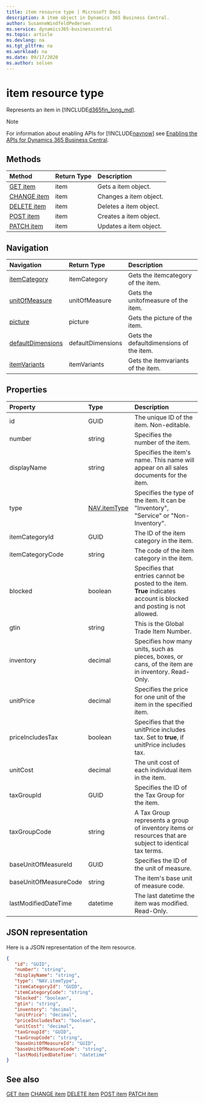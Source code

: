 ```yaml
---
title: item resource type | Microsoft Docs
description: A item object in Dynamics 365 Business Central.
author: SusanneWindfeldPedersen
ms.service: dynamics365-businesscentral
ms.topic: article
ms.devlang: na
ms.tgt_pltfrm: na
ms.workload: na
ms.date: 09/17/2020
ms.author: solsen
---
```


# item resource type
Represents an item in [!INCLUDE[d365fin_long_md](../../includes/d365fin_long_md.md)].

> [!NOTE]  
> For information about enabling APIs for [!INCLUDE[navnow](../../includes/navnow_md.md)] see [Enabling the APIs for Dynamics 365 Business Central](../enabling-apis-for-dynamics-nav.md).

## Methods
| Method | Return Type|Description |
|:--------------------|:-----------|:-------------------------|
|[GET item](../api/dynamics_item_Get.md)|item|Gets a item object.|
|[CHANGE item](../api/dynamics_item_Change.md)|item|Changes a item object.|
|[DELETE item](../api/dynamics_item_Delete.md)|item|Deletes a item object.|
|[POST item](../api/dynamics_item_Create.md)|item|Creates a item object.|
|[PATCH item](../api/dynamics_item_Update.md)|item|Updates a item object.|




## Navigation

| Navigation |Return Type| Description |    
|:----------|:----------|:-----------------|
|[itemCategory](../resources/dynamics_itemcategory.md)|itemCategory |Gets the itemcategory of the item.|
|[unitOfMeasure](../resources/dynamics_unitofmeasure.md)|unitOfMeasure |Gets the unitofmeasure of the item.|
|[picture](../resources/dynamics_picture.md)|picture |Gets the picture of the item.|
|[defaultDimensions](../resources/dynamics_defaultdimensions.md)|defaultDimensions |Gets the defaultdimensions of the item.|
|[itemVariants](../resources/dynamics_itemvariants.md)|itemVariants |Gets the itemvariants of the item.|


## Properties

| Property           | Type   |Description     |
|:-------------------|:-------|:---------------|
|id|GUID|The unique ID of the item. Non-editable.|
|number|string|Specifies the number of the item.|
|displayName|string|Specifies the item's name. This name will appear on all sales documents for the item.|
|type|[NAV.itemType](../resources/dynamics_complextypes.md)|Specifies the type of the item. It can be "Inventory", "Service" or "Non-Inventory".|
|itemCategoryId|GUID|The ID of the item category in the item.|
|itemCategoryCode|string|The code of the item category in the item.|
|blocked|boolean|Specifies that entries cannot be posted to the item. **True** indicates account is blocked and posting is not allowed.|
|gtin|string|This is the Global Trade Item Number. |
|inventory|decimal|Specifies how many units, such as pieces, boxes, or cans, of the item are in inventory. Read-Only.|
|unitPrice|decimal|Specifies the price for one unit of the item in the specified item.|
|priceIncludesTax|boolean|Specifies that the unitPrice includes tax. Set to **true**, if unitPrice includes tax.|
|unitCost|decimal|The unit cost of each individual item in the item.|
|taxGroupId|GUID|Specifies the ID of the Tax Group for the item. |
|taxGroupCode|string|A Tax Group represents a group of inventory items or resources that are subject to identical tax terms.|
|baseUnitOfMeasureId|GUID|Specifies the ID of the unit of measure.|
|baseUnitOfMeasureCode|string|The item's base unit of measure code.|
|lastModifiedDateTime|datetime|The last datetime the item was modified. Read-Only.|


## JSON representation

Here is a JSON representation of the item resource.


```json
{
   "id": "GUID",
   "number": "string",
   "displayName": "string",
   "type": "NAV.itemType",
   "itemCategoryId": "GUID",
   "itemCategoryCode": "string",
   "blocked": "boolean",
   "gtin": "string",
   "inventory": "decimal",
   "unitPrice": "decimal",
   "priceIncludesTax": "boolean",
   "unitCost": "decimal",
   "taxGroupId": "GUID",
   "taxGroupCode": "string",
   "baseUnitOfMeasureId": "GUID",
   "baseUnitOfMeasureCode": "string",
   "lastModifiedDateTime": "datetime"
}
```
## See also

[GET item](../api/dynamics_item_Get.md)
[CHANGE item](../api/dynamics_item_Change.md)
[DELETE item](../api/dynamics_item_Delete.md)
[POST item](../api/dynamics_item_Create.md)
[PATCH item](../api/dynamics_item_Update.md)

